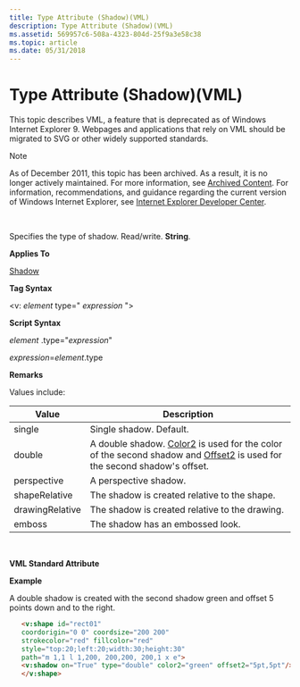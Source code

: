 ```yaml
---
title: Type Attribute (Shadow)(VML)
description: Type Attribute (Shadow)(VML)
ms.assetid: 569957c6-508a-4323-804d-25f9a3e58c38
ms.topic: article
ms.date: 05/31/2018
---
```


# Type Attribute (Shadow)(VML)

This topic describes VML, a feature that is deprecated as of Windows Internet Explorer 9. Webpages and applications that rely on VML should be migrated to SVG or other widely supported standards.

> [!Note]  
> As of December 2011, this topic has been archived. As a result, it is no longer actively maintained. For more information, see [Archived Content](https://docs.microsoft.com/previous-versions/windows/internet-explorer/ie-developer/). For information, recommendations, and guidance regarding the current version of Windows Internet Explorer, see [Internet Explorer Developer Center](https://msdn.microsoft.com/ie/).

 

Specifies the type of shadow. Read/write. **String**.

**Applies To**

[Shadow](msdn-online-vml-shadow-element.md)

**Tag Syntax**

<v: *element* type=" *expression* ">

**Script Syntax**

*element* .type="*expression*"

*expression*=*element*.type

**Remarks**

Values include:



| Value           | Description                                                                                                                                                                                          |
|-----------------|------------------------------------------------------------------------------------------------------------------------------------------------------------------------------------------------------|
| single          | Single shadow. Default.                                                                                                                                                                              |
| double          | A double shadow. [Color2](color2-attribute--shadow--vml.md) is used for the color of the second shadow and [Offset2](msdn-online-vml-offset2-attribute.md) is used for the second shadow's offset. |
| perspective     | A perspective shadow.                                                                                                                                                                                |
| shapeRelative   | The shadow is created relative to the shape.                                                                                                                                                         |
| drawingRelative | The shadow is created relative to the drawing.                                                                                                                                                       |
| emboss          | The shadow has an embossed look.                                                                                                                                                                     |



 

**VML Standard Attribute**

**Example**

A double shadow is created with the second shadow green and offset 5 points down and to the right.


```HTML
   <v:shape id="rect01"
   coordorigin="0 0" coordsize="200 200"
   strokecolor="red" fillcolor="red"
   style="top:20;left:20;width:30;height:30"
   path="m 1,1 l 1,200, 200,200, 200,1 x e">
   <v:shadow on="True" type="double" color2="green" offset2="5pt,5pt"/>
   </v:shape>
```



 

 




